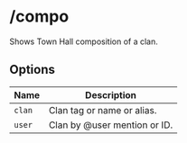 # /compo

Shows Town Hall composition of a clan.

## Options

| Name | Description |
|------|-------------|
| `clan` | Clan tag or name or alias. |
| `user` | Clan by @user mention or ID. |

